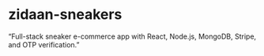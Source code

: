 # zidaan-sneakers
“Full-stack sneaker e-commerce app with React, Node.js, MongoDB, Stripe, and OTP verification.”
